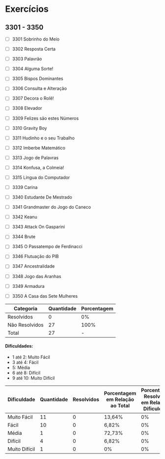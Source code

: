 # Exercícios
## 3301 - 3350

- [ ] 3301	Sobrinho do Meio
- [ ] 3302	Resposta Certa
- [ ] 3303	Palavrão
- [ ] 3304	Alguma Sorte!
- [ ] 3305	Bispos Dominantes
- [ ] 3306	Consulta e Alteração
- [ ] 3307	Decora o Rolê!
- [ ] 3308	Elevador
- [ ] 3309	Felizes são estes Números
- [ ] 3310	Gravity Boy
- [ ] 3311	Hudinho e o seu Trabalho
- [ ] 3312	Imberbe Matemático
- [ ] 3313	Jogo de Palavras
- [ ] 3314	Konfusa, a Colmeia!
- [ ] 3315	Língua do Computador
- [ ] 3339	Carina
- [ ] 3340	Estudante De Mestrado
- [ ] 3341	Grandmaster do Jogo do Caneco
- [ ] 3342	Keanu
- [ ] 3343	Attack On Gasparini
- [ ] 3344	Brute
- [ ] 3345	O Passatempo de Ferdinacci
- [ ] 3346	Flutuação do PIB
- [ ] 3347	Ancestralidade
- [ ] 3348	Jogo das Aranhas
- [ ] 3349	Armadura
- [ ] 3350	A Casa das Sete Mulheres


| Categoria  | Quantidade | Porcentagem |
| ------------- | ------------- | ------------- |
| Resolvidos | 0 | 0% |
| Não Resolvidos  | 27 | 100% |
| Total  | 27 | - |

#### Dificuldades:
- 1 até 2: Muito Fácil
- 3 até 4: Fácil
- 5: Média
- 6 até 8: Difícil
- 9 até 10: Muito Difícil

| Dificuldade | Quantidade | Resolvidos | Porcentagem em Relação ao Total | Porcentagem Resolvidos em Relação à Dificuldade|
| ------------- | ------------- | ------------- | ------------- | ------------- |
| Muito Fácil | 11 | 0 | 13,64% | 0% |
| Fácil | 10 | 0 | 6,82% | 0% |
| Média | 1 | 0 | 72,73% | 0% |
| Difícil | 4 | 0 | 6,82% | 0% |
| Muito Difícil | 1 | 0 | 0% | 0% |




